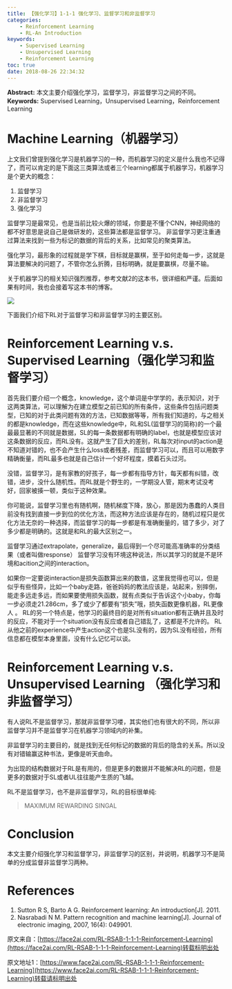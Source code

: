 ```yaml
---
title: 【强化学习】1-1-1 强化学习、监督学习和非监督学习
categories:
    - Reinforcement Learning
    - RL-An Introduction
keywords:
    - Supervised Learning
    - Unsupervised Learning
    - Reinforcement Learning
toc: true
date: 2018-08-26 22:34:32
---
```


**Abstract:** 本文主要介绍强化学习，监督学习，非监督学习之间的不同。
**Keywords:** Supervised Learning，Unsupervised Learning，Reinforcement Learning

<!--more-->
# Machine Learning（机器学习）
上文我们曾提到强化学习是机器学习的一种，而机器学习的定义是什么我也不记得了，而可以肯定的是下面这三类算法或者三个learning都属于机器学习，机器学习是个更大的概念：
1. 监督学习
2. 非监督学习
3. 强化学习

监督学习是最常见，也是当前比较火爆的领域，你要是不懂个CNN，神经网络的都不好意思是说自己是做研发的，这些算法都是监督学习。
非监督学习更注重通过算法来找到一些为标记的数据的背后的关系，比如常见的聚类算法。

强化学习，最形象的过程就是学下棋，目标就是赢棋，至于如何走每一步，这就是算法要解决的问题了，不管你怎么折腾，目标明确，就是要赢棋，尽量不输。

关于机器学习的相关知识强烈推荐，参考文献2的这本书，很详细和严谨。后面如果有时间，我也会接着写这本书的博客。

![](https://tony4ai-1251394096.cos.ap-hongkong.myqcloud.com/blog_images/RL-RSAB-1-1-1-Reinforcement-Learning/images.jpeg)

下面我们介绍下RL对于监督学习和非监督学习的主要区别。

# Reinforcement Learning v.s. Supervised Learning（强化学习和监督学习）

首先我们要介绍一个概念，knowledge，这个单词是中学学的，表示知识，对于这两类算法，可以理解为在建立模型之前已知的所有条件，这些条件包括问题类型，已知的对于此类问题有效的方法，已知数据等等，所有我们知道的，与之相关的都是knowledge，而在这些knowledge中，RL和SL(监督学习的简称)的一个最最最显著的不同就是数据，SL的每一条数据都有明确的label，也就是模型应该对这条数据的反应，而RL没有。这就产生了巨大的差别，RL每次对input的action是不知道对错的，也不会产生什么loss或者残差，而监督学习可以，而且可以用数字精确衡量，而RL最多也就是自己估计一个好坏程度，摸着石头过河。

没错，监督学习，是有家教的好孩子，每一步都有指导方针，每天都有纠错，改错，进步，没什么随机性。而RL就是个野生的，一学期没人管，期末考试没考好，回家被揍一顿，类似于这种效果。

你可能说，监督学习里也有随机啊，随机梯度下降，放心，那是因为愚蠢的人类目前没有找到直接一步到位的优化方法，而这种方法应该是存在的，随机过程只是优化方法无奈的一种选择，而监督学习的每一步都是有准确衡量的，错了多少，对了多少都是明确的。这就是和RL的最大区别之一。

监督学习通过extrapolate，generalize，最后得到一个尽可能高准确率的分类结果（或者叫做response）
监督学习没有环境这种说法，所以其学习的就是不是环境和acition之间的interaction。

如果你一定要说interaction是损失函数算出来的数值，这里我觉得也可以，但是似乎有些怪异，比如一个baby走路，爸爸妈妈的教法应该是，站起来，别摔倒，能走多远走多远，而如果要使用损失函数，就有点类似于告诉这个小baby，你每一步必须走21.286cm，多了或少了都要有“损失”哦，损失函数更像机器，RL更像人
。
RL的另一个特点是，他学习的最终目的是对所有situation都有正确并且及时的反应，不能对于一个situation没有反应或者自己错乱了，这都是不允许的。
RL从他之前的experience中产生action这个也是SL没有的，因为SL没有经验，所有信息都在模型本身里面，没有什么记忆可以谈。


# Reinforcement Learning v.s. Unsupervised Learning （强化学习和非监督学习）

有人说RL不是监督学习，那就非监督学习喽，其实他们也有很大的不同，所以非监督学习并不是监督学习在机器学习领域内的补集。

非监督学习的主要目的，就是找到无任何标记的数据的背后的隐含的关系。所以没有对错输赢这种书法，更像是听天由命。

为出现的结构数据对于RL是有用的，但是更多的数据并不能解决RL的问题，但是更多的数据对于SL或者UL往往能产生质的飞越。

RL不是监督学习，也不是非监督学习，RL的目标很单纯:

> MAXIMUM REWARDING SINGAL


# Conclusion
本文主要介绍强化学习和监督学习，非监督学习的区别，并说明，机器学习不是简单的分成监督非监督学习两种。



# References
1. Sutton R S, Barto A G. Reinforcement learning: An introduction[J]. 2011.
2. Nasrabadi N M. Pattern recognition and machine learning[J]. Journal of electronic imaging, 2007, 16(4): 049901.


原文来自：[https://face2ai.com/RL-RSAB-1-1-1-Reinforcement-Learning](https://face2ai.com/RL-RSAB-1-1-1-Reinforcement-Learning)转载标明出处





原文地址1：[https://www.face2ai.com/RL-RSAB-1-1-1-Reinforcement-Learning](https://www.face2ai.com/RL-RSAB-1-1-1-Reinforcement-Learning)转载请标明出处
